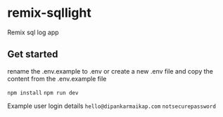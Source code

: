 # remix-sqllight
 Remix sql log app

## Get started
 rename the .env.example to .env or create a new .env file and copy the content from the .env.example file
 
`npm install`
`npm run dev`



 Example user login details
`hello@dipankarmaikap.com`
`notsecurepassword`
